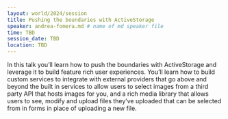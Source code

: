 ```yaml
---
layout: world/2024/session
title: Pushing the boundaries with ActiveStorage
speaker: andrea-fomera.md # name of md speaker file
time: TBD
session_date: TBD
location: TBD
---
```


In this talk you’ll learn how to push the boundaries with ActiveStorage and leverage it to build feature rich user experiences. You’ll learn how to build custom services to integrate with external providers that go above and beyond the built in services to allow users to select images from a third party API that hosts images for you, and a rich media library that allows users to see, modify and upload files they’ve uploaded that can be selected from in forms in place of uploading a new file.